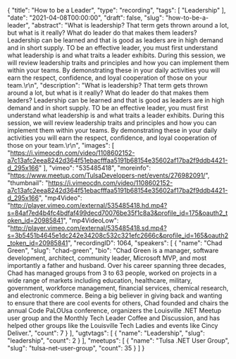 {
  "title": "How to be a Leader",
  "type": "recording",
  "tags": [
    "Leadership"
  ],
  "date": "2021-04-08T00:00:00",
  "draft": false,
  "slug": "how-to-be-a-leader",
  "abstract": "What is leadership? That term gets thrown around a lot, but what is it really? What do leader do that makes them leaders? Leadership can be learned and that is good as leaders are in high demand and in short supply. TO be an effective leader, you must first understand what leadership is and what traits a leader exhibits. During this session, we will review leadership traits and principles and how you can implement them within your teams. By demonstrating these in your daily activities you will earn the respect, confidence, and loyal cooperation of those on your team.\r\n",
  "description": "What is leadership? That term gets thrown around a lot, but what is it really? What do leader do that makes them leaders? Leadership can be learned and that is good as leaders are in high demand and in short supply. TO be an effective leader, you must first understand what leadership is and what traits a leader exhibits. During this session, we will review leadership traits and principles and how you can implement them within your teams. By demonstrating these in your daily activities you will earn the respect, confidence, and loyal cooperation of those on your team.\r\n",
  "images": [
    "https://i.vimeocdn.com/video/1108602152-a7c13afc2eea8242d364f51ebacfffaa5191b68154e35602af17ba2f9ddb4421-d_295x166"
  ],
  "vimeo": "535485418",
  "moreinfo": "https://www.meetup.com/TulsaDevelopers-net/events/276982091/",
  "thumbnail": "https://i.vimeocdn.com/video/1108602152-a7c13afc2eea8242d364f51ebacfffaa5191b68154e35602af17ba2f9ddb4421-d_295x166",
  "mp4Video": "http://player.vimeo.com/external/535485418.hd.mp4?s=84af7ed4b4fc4bdfaf499decd70076be35f1c8a3&profile_id=175&oauth2_token_id=20985841",
  "mp4VideoLow": "http://player.vimeo.com/external/535485418.sd.mp4?s=3b5451b4645e1dc242e34208c532c321efc2666c&profile_id=165&oauth2_token_id=20985841",
  "recordingID": 1064,
  "speakers": [
    {
      "name": "Chad Green",
      "slug": "chad-green",
      "bio": "Chad Green is a manager, software development, architect, community leader, Microsoft MVP, and most importantly a father and husband. Over his career spanning three decades, Chad has managed groups from 3 to 63 people, worked on projects in a wide range of markets including education, healthcare, military, government, workforce management, financial services, chemical research, and electronic commerce. Being a big believer in giving back and wanting to ensure that there are cool events for others, Chad founded and chairs the annual Code PaLOUsa conference, organizers the Louisville .NET Meetup user group and the Monthly Tech Leader Coffee and Discussion, and has helped other groups like the Louisville Tech Ladies and events like Cincy Deliver.",
      "count": 7
    }
  ],
  "ugtvtags": [
    {
      "name": "Leadership",
      "slug": "leadership",
      "count": 2
    }
  ],
  "meetups": [
    {
      "name": "Tulsa .NET User Group",
      "slug": "tulsa-net-user-group",
      "count": 35
    }
  ]
}